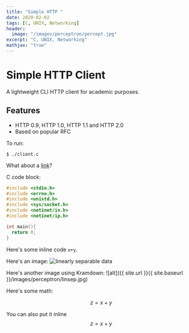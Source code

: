 ```yaml
---
title: "Simple HTTP "
date: 2020-02-02
tags: [C, UNIX, Networking]
header:
  image: "/images/perceptron/percept.jpg"
excerpt: "C, UNIX, Networking"
mathjax: "true"
---
```


# Simple HTTP Client

A lightweight CLI HTTP client for academic purposes.

## Features

  - HTTP 0.9, HTTP 1.0, HTTP 1.1 and HTTP 2.0 
  - Based on popular RFC

To run:
```
$ ./client.c
```

What about a [link](https://github.com/)?

C code block:
```c
#include <stdio.h>
#include <errno.h>
#include <unistd.h>
#include <sys/socket.h>
#include <netinet/in.h>
#include <netinet/ip.h>

int main(){
  return 0;
}
```

Here's some inline code `x+y`.

Here's an image:
<img src="{{ site.url }}{{ site.baseurl }}/images/perceptron/linsep.jpg" alt="linearly separable data">

Here's another image using Kramdown:
![alt]({{ site.url }}{{ site.baseurl }}/images/perceptron/linsep.jpg)

Here's some math:

$$z=x+y$$

You can also put it inline $$z=x+y$$
